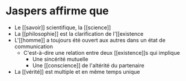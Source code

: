 # Jaspers affirme que

- Le [[savoir]] scientifique, la [[science]]
- La [[philosophie]] est la clarification de l'[[existence
- L'[[homme]] a toujours été ouvert aux autres dans un état de communication
  - C'est-à-dire une relation entre deux [[existence]]s qui implique
    - Une sincérité mutuelle
    - Une [[conscience]] de l'altérité du partenaire
- La [[vérité]] est multiple et en même temps unique